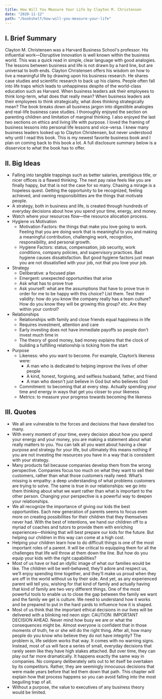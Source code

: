 ```yaml
---
title: How Will You Measure Your Life by Clayton M. Christensen
date: "2020-11-12"
path: "/bookshelf/how-will-you-measure-your-life"
---
```


## I. Brief Summary
Clayton M. Christensen was a Harvard Business School's professor. His influential work—Disruptive Innovation is well known within the business world. This was a quick read in simple, clear language with good analogies. The lessons between business and life is not drawn by a hard line, but are universal to both ends. Clayton Christensen offers his wisdom on how to live a meaningful life by drawing upon his business research. He shares case studies and scientific research to back up his claims. People often fall into life traps which leads to unhappiness despite of the world-class education such as Harvard. When business leaders ask their employees to think long-term, what does that really mean? When business leaders ask their employees to think strategically, what does thinking strategically mean? The book breaks down all business jargon into digestible analogies and real-life business case studies. I thoroughly enjoyed the section on parenting children and limitation of marginal thinking. I also enjoyed the last two sections on ethics and living life with purpose. I loved the framing of business lessons into personal life lessons and vice-versa. I knew many business leaders looked up to Clayton Christensen, but never understood why until I read this book. This is my newest favorite business book and I plan on coming back to this book a lot. A full disclosure summary below is a disservice to what the book has to offer.

## II. Big Ideas
* Falling into tangible trappings such as better salaries, prestigious title, or nicer offices is a flawed thinking. The next pay raise feels like you are finally happy, but that is not the case for so many. Chasing a mirage is a hopeless quest. Getting the opportunity to be recognized, feeling achieved, and owning responsibilities are the things that motivate people.
* A strategy, both in business and life, is created through hundreds of everyday decisions about how you spend your time, energy, and money.
* Watch where your resources flow—the resource allocation process.
* Hygiene vs Motivation
    - Motivation Factors: the things that make you love going to work. Feeling that you are doing work that is meaningful to you and making a meaningful contribution, challenging work, recognition, responsibility, and personal growth.
    - Hygiene Factors: status, compensation, job security, work conditions, company policies, and supervisory practices. Bad hygiene causes dissatisfaction. But good hygiene factors just mean you are not dissatisfied with your job, not that you love your job.
* Strategy
    - Deliberative: a focused plan
    - Emergent: unexpected opportunities that arise
    - Ask what has to prove true
    - Ask yourself: what are the assumptions that have to prove true in order for me to be happy with this choice? List them. Test their validity: how do you know the company really has a team culture? How do you know they will be growing this group? etc. Are they within your control?
* Relationships
    - Relationships with family and close friends equal happiness in life
    - Requires investment, attention and care
    - Early investing does not have immediate payoffs so people don't invest much time in
    - The theory of good money, bad money explains that the clock of building a fulfilling relationship is ticking from the start
* Purpose
    - Likeness: who you want to become. For example, Clayton’s likeness were:
        - A man who is dedicated to helping improve the lives of other people
        - A kind, honest, forgiving, and selfless husband, father, and friend
        - A man who doesn't just believe in God but who believes God
    - Commitment: to becoming that at every step. Actually spending your time and energy in ways that get you closer to your likeness
    - Metrics: to measure your progress towards becoming the likeness

## III. Quotes
* We all are vulnerable to the forces and decisions that have derailed too many.
* With every moment of your time, every decision about how you spend your energy and your money, you are making a statement about what really matters to you. You can talk all you want about having a clear purpose and strategy for your life, but ultimately this means nothing if you are not investing the resources you have in a way that is consistent with your strategy.
* Many products fail because companies develop them from the wrong perspective. Companies focus too much on what they want to sell their customers, rather than what those customers really need. What’s missing is empathy: a deep understanding of what problems customers are trying to solve. The same is true in our relationships: we go into them thinking about what we want rather than what is important to the other person. Changing your perspective is a powerful way to deepen your relationships.
* We all recognize the importance of giving our kids the best opportunities. Each new generation of parents seems to focus even more on creating possibilities for their children that they themselves never had. With the best of intentions, we hand our children off to a myriad of coaches and tutors to provide them with enriching experiences—thinking that will best prepare our kids for the future. But helping our children in this way can come at a high cost.
* Helping your children learn how to do difficult things is one of the most important roles of a parent. It will be critical to equipping them for all the challenges that life will throw at them down the line. But how do you equip your kids with the right capabilities?
* Most of us have or had an idyllic image of what our families would be like. The children will be well-behaved, they’ll adore and respect us, we’ll enjoy spending time together, and they’ll make us proud when they are off in the world without us by their side. And yet, as any experienced parent will tell you, wishing for that kind of family and actually having that kind of family are two very different things. One of the most powerful tools to enable us to close the gap between the family we want and the family we get is culture. We need to understand how it works and be prepared to put in the hard yards to influence how it is shaped.
* Most of us think that the important ethical decisions in our lives will be delivered with a blinking red neon sign: CAUTION: IMPORTANT DECISION AHEAD. Never mind how busy we are or what the consequences might be. Almost everyone is confident that in those moments of truth, he or she will do the right thing. After all, how many people do you know who believe they do not have integrity? The problem is, life seldom works that way. It comes with no warning signs. Instead, most of us will face a series of small, everyday decisions that rarely seem like they have high stakes attached. But over time, they can play out far more dramatically. It happens exactly the same way in companies. No company deliberately sets out to let itself be overtaken by its competitors. Rather, they are seemingly innocuous decisions that were made years before that led them down that path. This chapter will explain how that process happens so you can avoid falling into the most beguiling trap of all.
* Without a purpose, the value to executives of any business theory would be limited.
